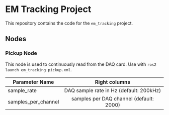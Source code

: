 # EM Tracking Project

This repository contains the code for the `em_tracking` project.

## Nodes

### Pickup Node

This node is used to continuously read from the DAQ card. Use with `ros2 launch em_tracking pickup.xml`.

| Parameter Name  | Right columns |
| ------------- |:-------------:|
| sample_rate     | DAQ sample rate in Hz (default: 200kHz) |
| samples_per_channel      | samples per DAQ channel (default: 2000) |
